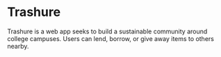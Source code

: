 # Trashure

Trashure is a web app seeks to build a sustainable community around college campuses. Users can lend, borrow, or give away items to others nearby.
